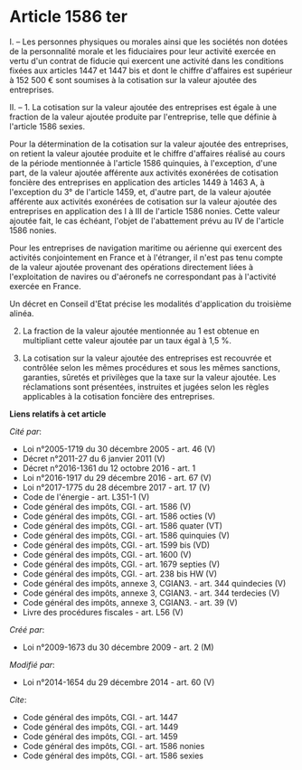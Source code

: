 # Article 1586 ter

I. – Les personnes physiques ou morales ainsi que les sociétés non dotées de la personnalité morale et les fiduciaires pour
leur activité exercée en vertu d'un contrat de fiducie qui exercent une activité dans les conditions fixées aux articles 1447
et 1447 bis et dont le chiffre d'affaires est supérieur à 152 500 € sont soumises à la cotisation sur la valeur ajoutée des
entreprises.

II. – 1. La cotisation sur la valeur ajoutée des entreprises est égale à une fraction de la valeur ajoutée produite par
l'entreprise, telle que définie à l'article 1586 sexies.

Pour la détermination de la cotisation sur la valeur ajoutée des entreprises, on retient la valeur ajoutée produite et le
chiffre d'affaires réalisé au cours de la période mentionnée à l'article 1586 quinquies, à l'exception, d'une part, de la
valeur ajoutée afférente aux activités exonérées de cotisation foncière des entreprises en application des articles 1449 à
1463 A, à l'exception du 3° de l'article 1459, et, d'autre part, de la valeur ajoutée afférente aux activités exonérées de
cotisation sur la valeur ajoutée des entreprises en application des I à III de l'article 1586 nonies. Cette valeur ajoutée
fait, le cas échéant, l'objet de l'abattement prévu au IV de l'article 1586 nonies.

Pour les entreprises de navigation maritime ou aérienne qui exercent des activités conjointement en France et à l'étranger,
il n'est pas tenu compte de la valeur ajoutée provenant des opérations directement liées à l'exploitation de navires ou
d'aéronefs ne correspondant pas à l'activité exercée en France.

Un décret en Conseil d'Etat précise les modalités d'application du troisième alinéa.

2. La fraction de la valeur ajoutée mentionnée au 1 est obtenue en multipliant cette valeur ajoutée par un taux égal à 1,5 %.

3. La cotisation sur la valeur ajoutée des entreprises est recouvrée et contrôlée selon les mêmes procédures et sous les
mêmes sanctions, garanties, sûretés et privilèges que la taxe sur la valeur ajoutée. Les réclamations sont présentées,
instruites et jugées selon les règles applicables à la cotisation foncière des entreprises.

**Liens relatifs à cet article**

_Cité par_:

  - Loi n°2005-1719 du 30 décembre 2005 - art. 46 (V)
  - Décret n°2011-27 du 6 janvier 2011 (V)
  - Décret n°2016-1361 du 12 octobre 2016 - art. 1
  - Loi n°2016-1917 du 29 décembre 2016 - art. 67 (V)
  - Loi n°2017-1775 du 28 décembre 2017 - art. 17 (V)
  - Code de l'énergie - art. L351-1 (V)
  - Code général des impôts, CGI. - art. 1586 (V)
  - Code général des impôts, CGI. - art. 1586 octies (V)
  - Code général des impôts, CGI. - art. 1586 quater (VT)
  - Code général des impôts, CGI. - art. 1586 quinquies (V)
  - Code général des impôts, CGI. - art. 1599 bis (VD)
  - Code général des impôts, CGI. - art. 1600 (V)
  - Code général des impôts, CGI. - art. 1679 septies (V)
  - Code général des impôts, CGI. - art. 238 bis HW (V)
  - Code général des impôts, annexe 3, CGIAN3. - art. 344 quindecies (V)
  - Code général des impôts, annexe 3, CGIAN3. - art. 344 terdecies (V)
  - Code général des impôts, annexe 3, CGIAN3. - art. 39 (V)
  - Livre des procédures fiscales - art. L56 (V)

_Créé par_:

  - Loi n°2009-1673 du 30 décembre 2009 - art. 2 (M)

_Modifié par_:

  - Loi n°2014-1654 du 29 décembre 2014 - art. 60 (V)

_Cite_:

  - Code général des impôts, CGI. - art. 1447
  - Code général des impôts, CGI. - art. 1449
  - Code général des impôts, CGI. - art. 1459
  - Code général des impôts, CGI. - art. 1586 nonies
  - Code général des impôts, CGI. - art. 1586 sexies
